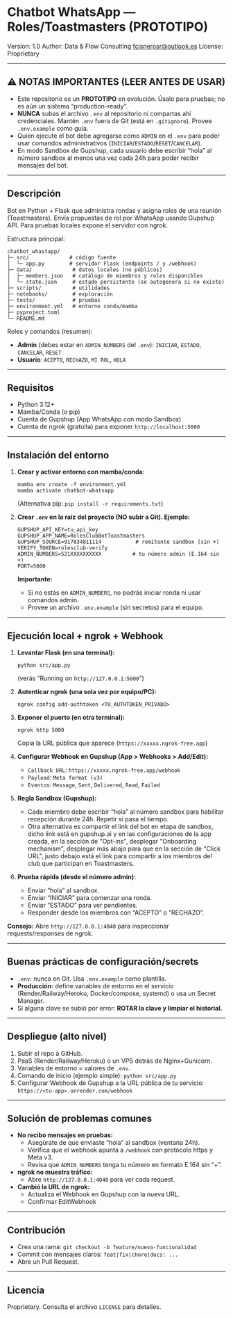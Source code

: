 # Chatbot WhatsApp — Roles/Toastmasters (PROTOTIPO)

Version: 1.0
Author: Data & Flow Consulting <fcisnerosr@outlook.es>
License: Proprietary

---
## ⚠️ NOTAS IMPORTANTES (LEER ANTES DE USAR)

* Este repositorio es un **PROTOTIPO** en evolución. Úsalo para pruebas; no es aún un sistema “production-ready”.
* **NUNCA** subas el archivo `.env` al repositorio ni compartas ahí credenciales. Mantén `.env` fuera de Git (está en `.gitignore`). Provee `.env.example` como guía.
* Quien ejecute el bot debe agregarse como `ADMIN` en el `.env` para poder usar comandos administrativos (`INICIAR`/`ESTADO`/`RESET`/`CANCELAR`).
* En modo Sandbox de Gupshup, cada usuario debe escribir “hola” al número sandbox al menos una vez cada 24h para poder recibir mensajes del bot.

---
## Descripción

Bot en Python + Flask que administra rondas y asigna roles de una reunión (Toastmasters). Envía propuestas de rol por WhatsApp usando Gupshup API. Para pruebas locales expone el servidor con ngrok.

Estructura principal:
```
chatbot_whastapp/
├─ src/             # código fuente
│  └─ app.py        # servidor Flask (endpoints / y /webhook)
├─ data/             # datos locales (no públicos)
│  ├─ members.json   # catálogo de miembros y roles disponibles
│  └─ state.json     # estado persistente (se autogenera si no existe)
├─ scripts/          # utilidades
├─ notebooks/        # exploración
├─ tests/            # pruebas
├─ environment.yml   # entorno conda/mamba
├─ pyproject.toml
└─ README.md
```

Roles y comandos (resumen):
* **Admin** (debes estar en `ADMIN_NUMBERS` del `.env`): `INICIAR`, `ESTADO`, `CANCELAR`, `RESET`
* **Usuario**: `ACEPTO`, `RECHAZO`, `MI ROL`, `HOLA`

---
## Requisitos

* Python 3.12+
* Mamba/Conda (o pip)
* Cuenta de Gupshup (App WhatsApp con modo Sandbox)
* Cuenta de ngrok (gratuita) para exponer `http://localhost:5000`

---
## Instalación del entorno

1.  **Crear y activar entorno con mamba/conda:**
    ```
    mamba env create -f environment.yml
    mamba activate chatbot-whatsapp
    ```
    (Alternativa pip: `pip install -r requirements.txt`)

2.  **Crear `.env` en la raíz del proyecto (NO subir a Git). Ejemplo:**
    ```
    GUPSHUP_API_KEY=tu_api_key
    GUPSHUP_APP_NAME=RolesClubBotToastmasters
    GUPSHUP_SOURCE=917834811114           # remitente sandbox (sin +)
    VERIFY_TOKEN=rolesclub-verify
    ADMIN_NUMBERS=521XXXXXXXXXX          # tu número admin (E.164 sin +)
    PORT=5000
    ```
    **Importante:**
    * Si no estás en `ADMIN_NUMBERS`, no podrás iniciar ronda ni usar comandos admin.
    * Provee un archivo `.env.example` (sin secretos) para el equipo.

---
## Ejecución local + ngrok + Webhook

1.  **Levantar Flask (en una terminal):**
    ```
    python src/app.py
    ```
    (verás “Running on `http://127.0.0.1:5000`”)

2.  **Autenticar ngrok (una sola vez por equipo/PC):**
    ```
    ngrok config add-authtoken <TU_AUTHTOKEN_PRIVADO>
    ```

3.  **Exponer el puerto (en otra terminal):**
    ```
    ngrok http 5000
    ```
    Copia la URL pública que aparece (`https://xxxxx.ngrok-free.app`)

4.  **Configurar Webhook en Gupshup (App > Webhooks > Add/Edit):**
    * `Callback URL`: `https://xxxxx.ngrok-free.app/webhook`
    * `Payload`: `Meta format (v3)`
    * `Eventos`: `Message`, `Sent`, `Delivered`, `Read`, `Failed`

5.  **Regla Sandbox (Gupshup):**
    * Cada miembro debe escribir “hola” al número sandbox para habilitar recepción durante 24h. Repetir si pasa el tiempo.
    * Otra alternativa es compartir el link del bot en etapa de sandbox, dicho link está en gupshup.ai y en las configuraciones de la app creada, en la sección de "Opt-ins", desplegar "Onboarding mechanism", desplegar más abajo para que en la sección de "Click URL", justo debajo está el link para compartir a los miembros del club que participan en Toastmasters.

6.  **Prueba rápida (desde el número admin):**
    * Enviar “hola” al sandbox.
    * Enviar “INICIAR” para comenzar una ronda.
    * Enviar “ESTADO” para ver pendientes.
    * Responder desde los miembros con “ACEPTO” o “RECHAZO”.

**Consejo:** Abre `http://127.0.0.1:4040` para inspeccionar requests/responses de ngrok.

---
## Buenas prácticas de configuración/secrets

* `.env`: nunca en Git. Usa `.env.example` como plantilla.
* **Producción:** define variables de entorno en el servicio (Render/Railway/Heroku, Docker/compose, systemd) o usa un Secret Manager.
* Si alguna clave se subió por error: **ROTAR la clave y limpiar el historial.**

---
## Despliegue (alto nivel)

1.  Subir el repo a GitHub.
2.  PaaS (Render/Railway/Heroku) o un VPS detrás de Nginx+Gunicorn.
3.  Variables de entorno = valores de `.env`.
4.  Comando de inicio (ejemplo simple): `python src/app.py`
5.  Configurar Webhook de Gupshup a la URL pública de tu servicio:
    `https://<tu-app>.onrender.com/webhook`

---
## Solución de problemas comunes

* **No recibo mensajes en pruebas:**
    * Asegúrate de que enviaste “hola” al sandbox (ventana 24h).
    * Verifica que el webhook apunta a `/webhook` con protocolo https y Meta v3.
    * Revisa que `ADMIN_NUMBERS` tenga tu número en formato E.164 sin “+”.
* **ngrok no muestra tráfico:**
    * Abre `http://127.0.0.1:4040` para ver cada request.
* **Cambió la URL de ngrok:**
    * Actualiza el Webhook en Gupshup con la nueva URL.
    * Confirmar EditWebhook

---
## Contribución

* Crea una rama: `git checkout -b feature/nueva-funcionalidad`
* Commit con mensajes claros: `feat|fix|chore|docs: ...`
* Abre un Pull Request.

---
## Licencia

Proprietary. Consulta el archivo `LICENSE` para detalles.
